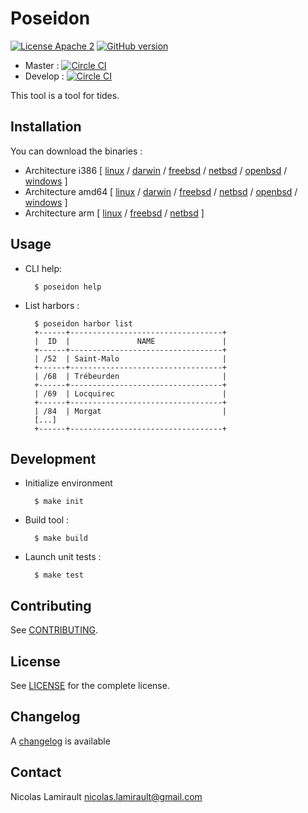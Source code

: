 # Poseidon

[![License Apache 2][badge-license]](LICENSE)
[![GitHub version](https://badge.fury.io/gh/nlamirault%2Fposeidon.svg)](https://badge.fury.io/gh/nlamirault%2Fposeidon)

* Master : [![Circle CI](https://circleci.com/gh/nlamirault/poseidon/tree/master.svg?style=svg)](https://circleci.com/gh/nlamirault/poseidon/tree/master)
* Develop : [![Circle CI](https://circleci.com/gh/nlamirault/poseidon/tree/develop.svg?style=svg)](https://circleci.com/gh/nlamirault/poseidon/tree/develop)

This tool is a tool for tides.


## Installation

You can download the binaries :

* Architecture i386 [ [linux](https://bintray.com/artifact/download/nlamirault/oss/poseidon-0.1.0_linux_386) / [darwin](https://bintray.com/artifact/download/nlamirault/oss/poseidon-0.1.0_darwin_386) / [freebsd](https://bintray.com/artifact/download/nlamirault/oss/poseidon-0.1.0_freebsd_386) / [netbsd](https://bintray.com/artifact/download/nlamirault/oss/poseidon-0.1.0_netbsd_386) / [openbsd](https://bintray.com/artifact/download/nlamirault/oss/poseidon-0.1.0_openbsd_386) / [windows](https://bintray.com/artifact/download/nlamirault/oss/poseidon-0.1.0_windows_386.exe) ]
* Architecture amd64 [ [linux](https://bintray.com/artifact/download/nlamirault/oss/poseidon-0.1.0_linux_amd64) / [darwin](https://bintray.com/artifact/download/nlamirault/oss/poseidon-0.1.0_darwin_amd64) / [freebsd](https://bintray.com/artifact/download/nlamirault/oss/poseidon-0.1.0_freebsd_amd64) / [netbsd](https://bintray.com/artifact/download/nlamirault/oss/poseidon-0.1.0_netbsd_amd64) / [openbsd](https://bintray.com/artifact/download/nlamirault/oss/poseidon-0.1.0_openbsd_amd64) / [windows](https://bintray.com/artifact/download/nlamirault/oss/poseidon-0.1.0_windows_amd64.exe) ]
* Architecture arm [ [linux](https://bintray.com/artifact/download/nlamirault/oss/poseidon-0.1.0_linux_arm) / [freebsd](https://bintray.com/artifact/download/nlamirault/oss/poseidon-0.1.0_freebsd_arm) / [netbsd](https://bintray.com/artifact/download/nlamirault/oss/poseidon-0.1.0_netbsd_arm) ]


## Usage

* CLI help:

        $ poseidon help

* List harbors :

        $ poseidon harbor list
        +------+----------------------------------+
        |  ID  |               NAME               |
        +------+----------------------------------+
        | /52  | Saint-Malo                       |
        +------+----------------------------------+
        | /68  | Trébeurden                       |
        +------+----------------------------------+
        | /69  | Locquirec                        |
        +------+----------------------------------+
        | /84  | Morgat                           |
        [...]
        +------+----------------------------------+



## Development

* Initialize environment

        $ make init

* Build tool :

        $ make build

* Launch unit tests :

        $ make test

## Contributing

See [CONTRIBUTING](CONTRIBUTING.md).


## License

See [LICENSE](LICENSE) for the complete license.


## Changelog

A [changelog](ChangeLog.md) is available


## Contact

Nicolas Lamirault <nicolas.lamirault@gmail.com>

[badge-license]: https://img.shields.io/badge/license-Apache2-green.svg?style=flat
